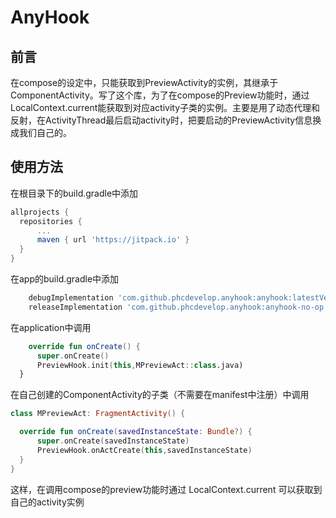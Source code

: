 # AnyHook 
## 前言
在compose的设定中，只能获取到PreviewActivity的实例，其继承于ComponentActivity。写了这个库，为了在compose的Preview功能时，通过LocalContext.current能获取到对应activity子类的实例。主要是用了动态代理和反射，在ActivityThread最后启动activity时，把要启动的PreviewActivity信息换成我们自己的。

## 使用方法
  在根目录下的build.gradle中添加
  ```gradle
  allprojects {
    repositories {
        ...
        maven { url 'https://jitpack.io' }
    }
  }
  ```
  在app的build.gradle中添加
  ```gradle
      debugImplementation 'com.github.phcdevelop.anyhook:anyhook:latestVersion'
      releaseImplementation 'com.github.phcdevelop.anyhook:anyhook-no-op:latestVersion'
  ```
  
  在application中调用
  ```kotlin
      override fun onCreate() {
        super.onCreate()
        PreviewHook.init(this,MPreviewAct::class.java)
    }
  ```
  
  在自己创建的ComponentActivity的子类（不需要在manifest中注册）中调用
  ```kotlin
  class MPreviewAct: FragmentActivity() {

    override fun onCreate(savedInstanceState: Bundle?) {
        super.onCreate(savedInstanceState)
        PreviewHook.onActCreate(this,savedInstanceState)
    }
}
```

这样，在调用compose的preview功能时通过 LocalContext.current 可以获取到自己的activity实例
